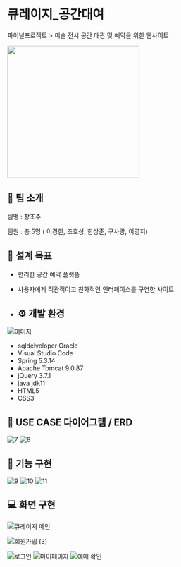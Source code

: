 # 큐레이지_공간대여
파이널프로젝트 > 미술 전시 공간 대관 및 예약을 위한 웹사이트

<img src="https://github.com/lutina15/Curaeasy_ArtReserve/blob/main/Curaeasy/src/main/webapp/resources/images/logo2.png " width="300" />

## 👥 팀 소개
팀명 : 창조주

팀원 : 총 5명 ( 이경한, 조호성, 한상준, 구사랑, 이영지)

## 🚩 설계 목표

- 편리한 공간 예약 플랫폼
- 사용자에게 직관적이고 친화적인 인터페이스를 구연한 사이트

- ## ⚙️ 개발 환경
![이미지](https://github.com/user-attachments/assets/a3885e0e-fa8e-4410-8c29-d4a79507249e)
- sqldelveloper Oracle
- Visual Studio Code
- Spring 5.3.14
- Apache Tomcat 9.0.87
- jQuery 3.7.1
- java jdk11
- HTML5
- CSS3


 ## 📝 USE CASE 다이어그램 / ERD
![7](https://github.com/user-attachments/assets/f3d3c5a2-ea9c-4843-a33e-cee74332b9ab)
![8](https://github.com/user-attachments/assets/a34dd47a-1267-47e5-afdb-ed766b9d0586)

## 📄 기능 구현
![9](https://github.com/user-attachments/assets/57fdeed8-3631-47f7-9c65-a8b3cd684080)
![10](https://github.com/user-attachments/assets/1a982fee-e34c-4e17-ab73-d9b5effda938)
![11](https://github.com/user-attachments/assets/94db4300-c66a-434c-9cfc-c183343d9f5c)

## 💻 화면 구현

![큐레이지 메인](https://github.com/user-attachments/assets/da8cadec-1004-45c7-b2f3-1c11dfc9dda5)

![회원가입 (3)](https://github.com/user-attachments/assets/7b062d6e-bb46-4191-93ec-47e30f70e0cf)


![로그인](https://github.com/user-attachments/assets/1aad4f12-b9e6-4358-8cb6-87b8724dd056)
![마이페이지](https://github.com/user-attachments/assets/2c718e23-1da1-45bb-9289-9469d086a444)
![예매 확인](https://github.com/user-attachments/assets/d3b06165-9108-42ed-8430-1280fbd74111)

